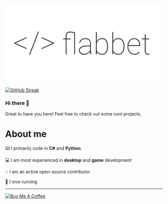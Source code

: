 <img src="https://github.com/flabbet/flabbet/blob/master/top.png" width="500"></img>

[![GitHub Streak](https://github-readme-streak-stats.herokuapp.com/?user=flabbet&theme=dark)](https://git.io/streak-stats)

### Hi there 👋

Great to have you here! Feel free to check out some cool projects.

# About me

⌨️ I primarily code in **C#** and **Python**.

💻 I am most experienced in **desktop** and **game** development

💡 I am an active open-source contributor

👟 I love running

------

<a href="https://www.buymeacoffee.com/flabbet" target="_blank"><img src="https://cdn.buymeacoffee.com/buttons/default-orange.png" alt="Buy Me A Coffee" width="125"></a>
